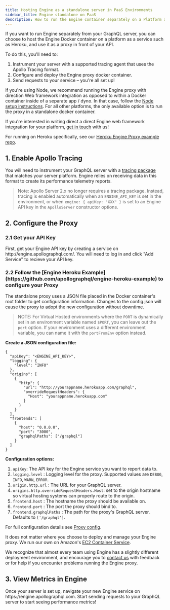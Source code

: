 ```yaml
---
title: Hosting Engine as a standalone server in PaaS Environments
sidebar_title: Engine standalone on PaaS
description: How to run the Engine container separately on a Platform as a Service like Heroku
---
```


If you want to run Engine separately from your GraphQL server, you can choose to host the Engine Docker container on a platform as a service such as Heroku, and use it as a proxy in front of your API.

To do this, you'll need to:

1. Instrument your server with a supported tracing agent that uses the Apollo Tracing format.
2. Configure and deploy the Engine proxy docker container.
3. Send requests to your service – you're all set up!

If you're using Node, we recommend running the Engine proxy with direction Web framework integration as opposed to within a Docker container inside of a separate app / dyno. In that case, follow the [Node setup instructions](setup-node.html). For all other platforms, the only available option is to run the proxy in a standalone docker container.

If you're interested in writing direct a direct Engine web framework integration for your platform, <a href="javascript:window.location.href=atob('bWFpbHRvOnN1cHBvcnRAYXBvbGxvZ3JhcGhxbC5jb20=')">get in touch</a> with us!

For running on Heroku specifically, see our [Heroku Engine Proxy example repo](https://github.com/apollographql/engine-heroku-example).

<h2 id="enable-apollo-tracing" title="Enable Apollo Tracing">1. Enable Apollo Tracing</h2>

You will need to instrument your GraphQL server with a [tracing package](https://github.com/apollographql/apollo-tracing#supported-graphql-servers) that matches your server platform.  Engine relies on receiving data in this format to create its performance telemetry reports.

> Note: Apollo Server 2.x no longer requires a tracing package.  Instead, tracing is enabled automatically when an `ENGINE_API_KEY` is set in the environment, or when `engine: { apiKey: "XXX" }` is set to an Engine API key in the `ApolloServer` constructor options.

<h2 id="configure-proxy" title="Configure the Proxy">2. Configure the Proxy</h2>
<h3 id="get-api-key" title="Get your API Key">2.1 Get your API Key</h3>
First, get your Engine API key by creating a service on http://engine.apollographql.com/. You will need to log in and click "Add Service" to recieve your API key.

<h3 id="create-config-json" title="Create your Config.json">2.2 Follow the [Engine Heroku Example](https://github.com/apollographql/engine-heroku-example) to configure your Proxy</h3>
The standalone proxy uses a JSON file placed in the Docker container's root folder to get configuration information. Changes to the config.json will cause the proxy to adopt the new configuration without downtime.

> NOTE: For Virtual Hosted environments where the `PORT` is dynamically set in an environment variable named `$PORT`, you can leave out the `port` option. If your environment uses a different environment variable, you can name it with the `portFromEnv` option instead.

**Create a JSON configuration file:**

```
{
  "apiKey": "<ENGINE_API_KEY>",
  "logging": {
    "level": "INFO"
  },
  "origins": [
    {
      "http": {
        "url": "http://yourappname.herokuapp.com/graphql",
        "overrideRequestHeaders": {
          "Host": "yourappname.herokuapp.com"
        }
      }
    }
  ],
  "frontends": [
    {
      "host": "0.0.0.0",
      "port": "3000",
      "graphqlPaths": ["/graphql"]
    }
  ]
}
```

**Configuration options:**
1. `apiKey`: The API key for the Engine service you want to report data to.
2. `logging.level` : Logging level for the proxy. Supported values are `DEBUG`, `INFO`, `WARN`, `ERROR`.
3. `origin.http.url` : The URL for your GraphQL server.
4. `origins.http.overrideRequestHeaders.Host`: set to the origin hostname so virtual hosting systems can properly route to the origin.
5. `frontend.host` : The hostname the proxy should be available on.
6. `frontend.port` : The port the proxy should bind to.
7. `frontend.graphqlPaths` : The path for the proxy's GraphQL server. Defaults to `['/graphql']`.

For full configuration details see [Proxy config](proxy-config.html).

It does not matter where you choose to deploy and manage your Engine proxy. We run our own on Amazon's [EC2 Container Service](https://aws.amazon.com/ecs/).

We recognize that almost every team using Engine has a slightly different deployment environment, and encourage you to <a href="javascript:window.location.href=atob('bWFpbHRvOnN1cHBvcnRAYXBvbGxvZ3JhcGhxbC5jb20=')">contact us</a> with feedback or for help if you encounter problems running the Engine proxy.

<h2 id="view-metrics-in-engine" title="View Metrics in Engine">3. View Metrics in Engine</h2>
Once your server is set up, navigate your new Engine service on https://engine.apollographql.com. Start sending requests to your GraphQL server to start seeing performance metrics!
